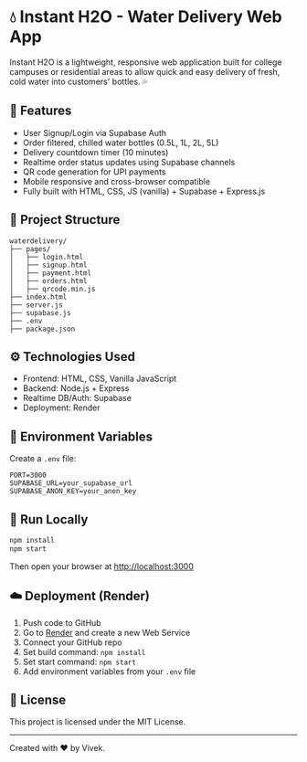 
# 💧 Instant H2O - Water Delivery Web App

Instant H2O is a lightweight, responsive web application built for college campuses or residential areas to allow quick and easy delivery of fresh, cold water into customers' bottles. 💦

## 🚀 Features

- User Signup/Login via Supabase Auth
- Order filtered, chilled water bottles (0.5L, 1L, 2L, 5L)
- Delivery countdown timer (10 minutes)
- Realtime order status updates using Supabase channels
- QR code generation for UPI payments
- Mobile responsive and cross-browser compatible
- Fully built with HTML, CSS, JS (vanilla) + Supabase + Express.js

## 📁 Project Structure

```
waterdelivery/
├── pages/
│   ├── login.html
│   ├── signup.html
│   ├── payment.html
│   ├── orders.html
│   ├── qrcode.min.js
├── index.html
├── server.js
├── supabase.js
├── .env
├── package.json
```

## ⚙️ Technologies Used

- Frontend: HTML, CSS, Vanilla JavaScript
- Backend: Node.js + Express
- Realtime DB/Auth: Supabase
- Deployment: Render

## 🔐 Environment Variables

Create a `.env` file:

```
PORT=3000
SUPABASE_URL=your_supabase_url
SUPABASE_ANON_KEY=your_anon_key
```

## 🧪 Run Locally

```bash
npm install
npm start
```

Then open your browser at [http://localhost:3000](http://localhost:3000)

## ☁️ Deployment (Render)

1. Push code to GitHub
2. Go to [Render](https://render.com) and create a new Web Service
3. Connect your GitHub repo
4. Set build command: `npm install`
5. Set start command: `npm start`
6. Add environment variables from your `.env` file

## 📜 License

This project is licensed under the MIT License.

---

Created with ❤️ by Vivek.
